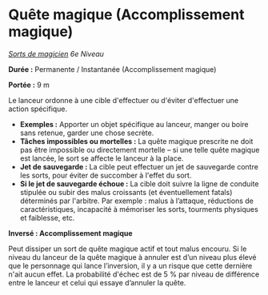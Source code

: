 # Quête magique (Accomplissement magique)


*[Sorts de magicien](../Sorts_de_magicien.md) 6e Niveau*

**Durée :** Permanente / Instantanée (Accomplissement magique)

**Portée :** 9 m

Le lanceur ordonne à une cible d'effectuer ou d'éviter d'effectuer une
action spécifique.

  - **Exemples :** Apporter un objet spécifique au lanceur, manger ou
    boire sans retenue, garder une chose secrète.
  - **Tâches impossibles ou mortelles :** La quête magique prescrite ne
    doit pas être impossible ou directement mortelle – si une telle
    quête magique est lancée, le sort se affecte le lanceur à la place.
  - **Jet de sauvegarde :** La cible peut effectuer un jet de sauvegarde
    contre les sorts, pour éviter de succomber à l'effet du sort.
  - **Si le jet de sauvegarde échoue :** La cible doit suivre la ligne
    de conduite stipulée ou subir des malus croissants (et
    éventuellement fatals) déterminés par l'arbitre. Par exemple :
    malus à l’attaque, réductions de caractéristiques, incapacité à
    mémoriser les sorts, tourments physiques et faiblesse, etc.

**Inversé : Accomplissement magique**

Peut dissiper un sort de quête magique actif et tout malus encouru. Si
le niveau du lanceur de la quête magique à annuler est d’un niveau plus
élevé que le personnage qui lance l’inversion, il y a un risque que
cette dernière n'ait aucun effet. La probabilité d'échec est de 5 % par
niveau de différence entre le lanceur et celui qui essaye d’annuler la
quête.
